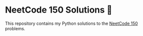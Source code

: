 # NeetCode 150 Solutions 🧠

This repository contains my Python solutions to the [NeetCode 150](https://neetcode.io/practice) problems.  

